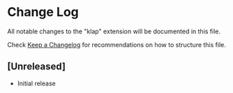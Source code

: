 # Change Log

All notable changes to the "klap" extension will be documented in this file.

Check [Keep a Changelog](http://keepachangelog.com/) for recommendations on how to structure this file.

## [Unreleased]

- Initial release